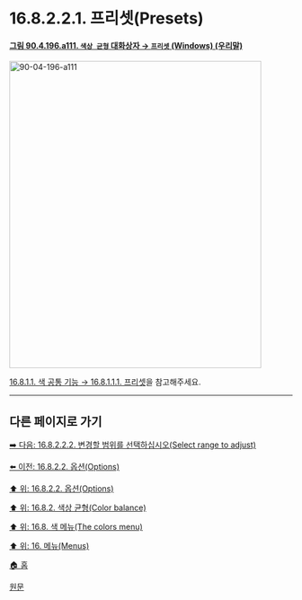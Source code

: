 # 16.8.2.2.1. 프리셋(Presets)

<a id="90-04-196-a111"></a>

#### [그림 90.4.196.a111. `색상 균형` 대화상자 → `프리셋` (Windows) (우리말)](./90-04-0196-color_balance.md#90-04-196-a111)
<img width="448" height="547" alt="90-04-196-a111" src="https://github.com/user-attachments/assets/82e9ae0a-c4d0-4019-a60b-8f4e3660bb17" />

[16.8.1.1. 색 공통 기능 → 16.8.1.1.1. 프리셋](./16-08-01-01-01-presets.md)을 참고해주세요.

***

## 다른 페이지로 가기

[➡️ 다음: 16.8.2.2.2. 변경할 범위를 선택하십시오(Select range to adjust)](./16-08-02-02-02-select_range_to_adjust.md)

[⬅️ 이전: 16.8.2.2. 옵션(Options)](./16-08-02-02-00-options.md)

[⬆️ 위: 16.8.2.2. 옵션(Options)](./16-08-02-02-00-options.md)

[⬆️ 위: 16.8.2. 색상 균형(Color balance)](./16-08-02-00-color-balance.md)

[⬆️ 위: 16.8. 색 메뉴(The colors menu)](./16-08-00-the-colors-menu.md)

[⬆️ 위: 16. 메뉴(Menus)](./16-00-menus.md)

[🏠 홈](./00-home.md)

[원문](https://docs.gimp.org/2.10/ko/gimp-tool-color-balance.html#idm30602)